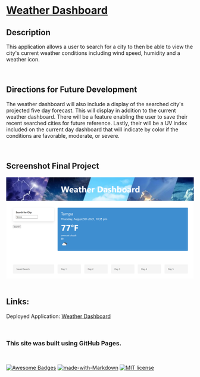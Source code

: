 # <span style="color: blue;">[Weather Dashboard](https://sheylapopovich.github.io/weather-dashboard/) </span>

## Description 
This application allows a user to search for a city to then be able to view the city's current weather conditions including wind speed, humidity and a weather icon.  

<br>

## Directions for Future Development
The weather dashboard will also include a display of the searched city's projected five day forecast. This will display in addition to the current weather dashboard. There will be a feature enabling the user to save their recent searched cities for future reference. Lastly, their will be a UV index included on the current day dashboard that will indicate by color if the conditions are favorable, moderate, or severe.

<br>

## Screenshot Final Project
<img src="Assets\images\project-screenshot.png">
<br>
</br>

 
## Links:
Deployed Application: [Weather Dashboard](https://sheylapopovich.github.io/weather-dashboard/)

<br>

### This site was built using GitHub Pages.

<br>

[![Awesome Badges](https://img.shields.io/badge/badges-awesome-green.svg)](https://github.com/Naereen/badges) [![made-with-Markdown](https://img.shields.io/badge/Made%20with-Markdown-1f425f.svg)](http://commonmark.org) [![MIT license](https://img.shields.io/badge/License-MIT-blue.svg)](https://lbesson.mit-license.org/)
